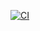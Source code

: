 [![CI](https://github.com/ericminio/tdd/actions/workflows/ci.yml/badge.svg)](https://github.com/ericminio/tdd/actions/workflows/ci.yml)
